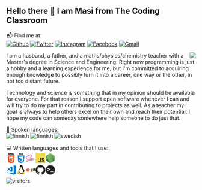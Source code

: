 ## Hello there 👋 I am Masi from The Coding Classroom

:mailbox_with_mail: Find me at:  
[![Github](https://img.shields.io/badge/-Github-a9a9a9?style=flat&logo=Github&logoColor=white)](https://github.com/The-Coding-Classroom)
[![Twitter](https://img.shields.io/badge/-Twitter-blue?style=flat&logo=Twitter&logoColor=white)](https://twitter.com/thecodingclass1)
[![Instagram](https://img.shields.io/badge/-Instagram-c13584?style=flat&labelColor=c13584&logo=instagram&logoColor=white)](https://www.instagram.com/thecodingclassroom/)
[![Facebook](https://img.shields.io/badge/-Facebook-blue?style=flat&logo=Facebook&logoColor=white)](https://twitter.com/thecodingclass1)
[![Gmail](https://img.shields.io/badge/-Gmail-c14438?style=flat&logo=Gmail&logoColor=white)](mailto:thecodingclassroom@gmail.com)

<img align="right" src="https://media.giphy.com/media/128Ygie2wLdH5m/giphy.gif" />

I am a husband, a father, and a maths/physics/chemistry teacher with a Master's degree in Science and Engineering. Right now programming is just a hobby and a learning experience for me, but I'm committed to acquiring enough knowledge to possibly turn it into a career, one way or the other, in not too distant future.

Technology and science is something that in my opinion should be available for everyone. For that reason I support open software whenever I can and will try to do my part in contributing to projects as well. As a teacher my goal is always to help others excel on their own and reach their potential. I hope my code can someday somewhere help someone to do just that.

:speech_balloon: Spoken languages:  
<img src="https://raw.githubusercontent.com/hjnilsson/country-flags/master/svg/gb.svg" alt="finnish" width="25" height="15"/>
<img src="https://raw.githubusercontent.com/hjnilsson/country-flags/master/svg/fi.svg" alt="finnish" width="25" height="15"/>
<img src="https://raw.githubusercontent.com/hjnilsson/country-flags/master/svg/se.svg" alt="swedish" width="25" height="15"/>  

:computer: Written languages and tools that I use:  
<img align="left" alt="HTML5" width="26px" src="https://raw.githubusercontent.com/github/explore/80688e429a7d4ef2fca1e82350fe8e3517d3494d/topics/html/html.png" />
<img align="left" alt="CSS3" width="26px" src="https://raw.githubusercontent.com/github/explore/80688e429a7d4ef2fca1e82350fe8e3517d3494d/topics/css/css.png" />
<img align="left" alt="Sass" width="26px" src="https://raw.githubusercontent.com/github/explore/80688e429a7d4ef2fca1e82350fe8e3517d3494d/topics/sass/sass.png" />
<img align="left" alt="JavaScript" width="26px" src="https://raw.githubusercontent.com/github/explore/80688e429a7d4ef2fca1e82350fe8e3517d3494d/topics/javascript/javascript.png" />
<img align="left" alt="Node.js" width="26px" src="https://raw.githubusercontent.com/github/explore/80688e429a7d4ef2fca1e82350fe8e3517d3494d/topics/nodejs/nodejs.png" />  

<br>
<img align="left" alt="Visual Studio Code" width="26px" src="https://raw.githubusercontent.com/github/explore/80688e429a7d4ef2fca1e82350fe8e3517d3494d/topics/visual-studio-code/visual-studio-code.png" />
<img align="left" alt="Visual Studio Code" width="26px" src="https://raw.githubusercontent.com/devicons/devicon/master/icons/linux/linux-original.svg" />
<img align="left" alt="Git" width="26px" src="https://raw.githubusercontent.com/github/explore/80688e429a7d4ef2fca1e82350fe8e3517d3494d/topics/git/git.png" />
<img align="left" alt="GitHub" width="26px" src="https://raw.githubusercontent.com/github/explore/78df643247d429f6cc873026c0622819ad797942/topics/github/github.png" />
<img align="left" alt="Terminal" width="26px" src="https://raw.githubusercontent.com/github/explore/80688e429a7d4ef2fca1e82350fe8e3517d3494d/topics/terminal/terminal.png" />  

<br>
<br>
<img src="https://visitor-badge.glitch.me/badge?page_id=The-Coding-Classroom.The-Coding-Classroom" alt="visitors">  